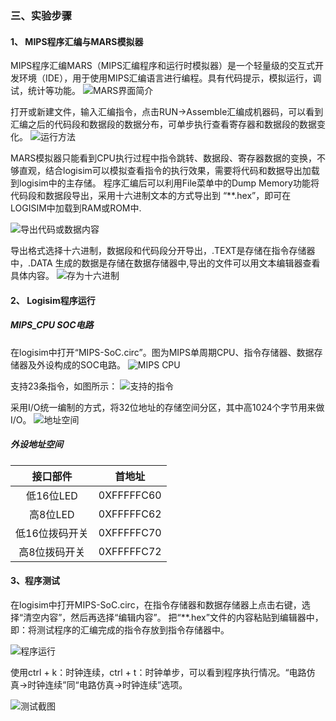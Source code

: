 ### 三、实验步骤

#### 1、 MIPS程序汇编与MARS模拟器

MIPS程序汇编MARS（MIPS汇编程序和运行时模拟器）是一个轻量级的交互式开发环境（IDE），用于使用MIPS汇编语言进行编程。具有代码提示，模拟运行，调试，统计等功能。
![MARS界面简介](asset/mars/mars_intro.png)

打开或新建文件，输入汇编指令，点击RUN->Assemble汇编成机器码，可以看到汇编之后的代码段和数据段的数据分布，可单步执行查看寄存器和数据段的数据变化。
![运行方法](asset/mars/mars_run.png)

MARS模拟器只能看到CPU执行过程中指令跳转、数据段、寄存器数据的变换，不够直观，结合logisim可以模拟查看指令的执行效果，需要将代码和数据导出加载到logisim中的主存储。
程序汇编后可以利用File菜单中的Dump Memory功能将代码段和数据段导出，采用十六进制文本的方式导出到 “**.hex”，即可在LOGISIM中加载到RAM或ROM中.

![导出代码或数据内容](asset/mars/mars_dump_data.png)

导出格式选择十六进制，数据段和代码段分开导出，.TEXT是存储在指令存储器中，.DATA 生成的数据是存储在数据存储器中,导出的文件可以用文本编辑器查看具体内容。
![存为十六进制](asset/mars/mars_dump_data_to_file.png)

#### 2、 Logisim程序运行

##### MIPS_CPU SOC电路

在logisim中打开“MIPS-SoC.circ”。图为MIPS单周期CPU、指令存储器、数据存储器及外设构成的SOC电路。
![MIPS CPU](asset/logisim/mips_cpu_intro.png)

支持23条指令，如图所示：
![支持的指令](asset/logisim/instruction_set.png)

采用I/O统一编制的方式，将32位地址的存储空间分区，其中高1024个字节用来做I/O。
![地址空间](asset/logisim/mem_address.png)

##### 外设地址空间

|    接口部件    |   首地址   |
| :------------: | :--------: |
|   低16位LED    | 0XFFFFFC60 |
|    高8位LED    | 0XFFFFFC62 |
| 低16位拨码开关 | 0XFFFFFC70 |
| 高8位拨码开关  | 0XFFFFFC72 |

#### 3、程序测试

在logisim中打开MIPS-SoC.circ，在指令存储器和数据存储器上点击右键，选择“清空内容”，然后再选择“编辑内容”。 把“**.hex”文件的内容粘贴到编辑器中，
即：将测试程序的汇编完成的指令存放到指令存储器中。

![程序运行](asset/logisim/clear_mem_data.png)

使用ctrl + k：时钟连续，ctrl + t：时钟单步，可以看到程序执行情况。“电路仿真->时钟连续”同“电路仿真->时钟连续”选项。

![测试截图](asset/logisim/test_result.png)
